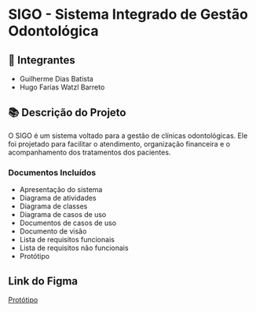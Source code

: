 # SIGO - Sistema Integrado de Gestão Odontológica

## 👥 Integrantes

- Guilherme Dias Batista  
- Hugo Farias Watzl Barreto

## 📚 Descrição do Projeto

O SIGO é um sistema voltado para a gestão de clínicas odontológicas. Ele foi projetado para facilitar o atendimento, organização financeira e o acompanhamento dos tratamentos dos pacientes.

###  Documentos Incluídos
- Apresentação do sistema
- Diagrama de atividades
- Diagrama de classes
- Diagrama de casos de uso   
- Documentos de casos de uso
- Documento de visão 
- Lista de requisitos funcionais 
- Lista de requisitos não funcionais
- Protótipo


## Link do Figma
<a href = "https://www.figma.com/design/WJ4rzBBXTAVyWOCxsCmoqs/Logo-Plasma?node-id=0-1&p=f&t=gDNclNnN6PoF70Z0-0" target="_black">Protótipo</a>
